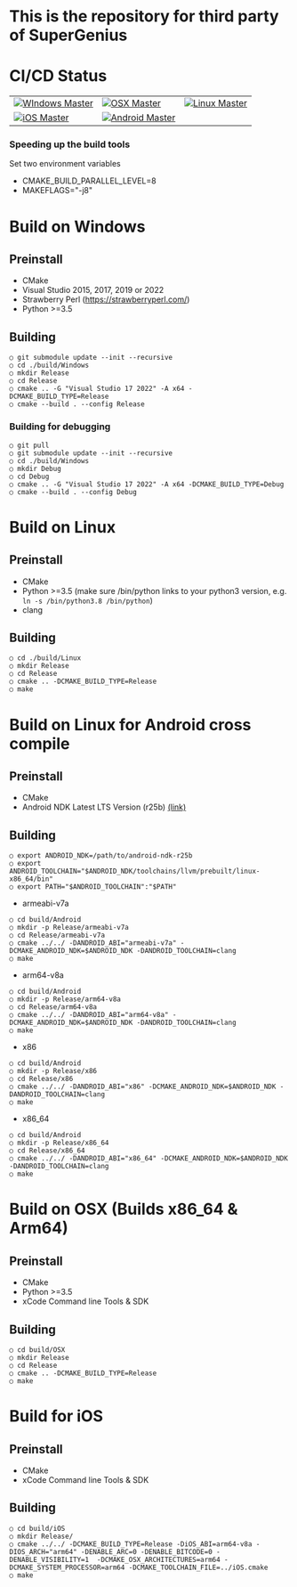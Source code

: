 This is the repository for third party of SuperGenius
===================================

# CI/CD Status
|                                                                                                                                                                                                                 |    |    |
|:----------------------------------------------------------------------------------------------------------------------------------------------------------------------------------------------------------------|:---|:---|
| [![WIndows Master](https://github.com/GeniusVentures/thirdparty/actions/workflows/Windows-cmake.yml/badge.svg?branch=master)](https://github.com/GeniusVentures/thirdparty/actions/workflows/Windows-cmake.yml) | [![OSX Master](https://github.com/GeniusVentures/thirdparty/actions/workflows/OSX-cmake.yml/badge.svg?branch=master)](https://github.com/GeniusVentures/thirdparty/actions/workflows/OSX-cmake.yml) | [![Linux Master](https://github.com/GeniusVentures/thirdparty/actions/workflows/Linux-cmake.yml/badge.svg?branch=master)](https://github.com/GeniusVentures/thirdparty/actions/workflows/Linux-cmake.yml)       |
| [![iOS Master](https://github.com/GeniusVentures/thirdparty/actions/workflows/iOS-cmake.yml/badge.svg?branch=master)](https://github.com/GeniusVentures/thirdparty/actions/workflows/iOS-cmake.yml)             | [![Android Master](https://github.com/GeniusVentures/thirdparty/actions/workflows/Android-cmake.yml/badge.svg?branch=master)](https://github.com/GeniusVentures/thirdparty/actions/workflows/Android-cmake.yml) ||


### Speeding up the build tools
Set two environment variables
- CMAKE_BUILD_PARALLEL_LEVEL=8
- MAKEFLAGS="-j8"

# Build on Windows

## Preinstall
- CMake
- Visual Studio 2015, 2017, 2019 or 2022
- Strawberry Perl (https://strawberryperl.com/)
- Python >=3.5
## Building
    ○ git submodule update --init --recursive
    ○ cd ./build/Windows
    ○ mkdir Release
    ○ cd Release
    ○ cmake .. -G "Visual Studio 17 2022" -A x64 -DCMAKE_BUILD_TYPE=Release
    ○ cmake --build . --config Release
### Building for debugging
	○ git pull
	○ git submodule update --init --recursive
	○ cd ./build/Windows
	○ mkdir Debug
	○ cd Debug
	○ cmake .. -G "Visual Studio 17 2022" -A x64 -DCMAKE_BUILD_TYPE=Debug
	○ cmake --build . --config Debug
# Build on Linux
## Preinstall
- CMake
- Python >=3.5 (make sure /bin/python links to your python3 version, e.g. `ln -s /bin/python3.8 /bin/python`)
- clang
## Building
	○ cd ./build/Linux
	○ mkdir Release
	○ cd Release
	○ cmake .. -DCMAKE_BUILD_TYPE=Release
	○ make
# Build on Linux for Android cross compile
## Preinstall
- CMake
- Android NDK Latest LTS Version (r25b) [(link)](https://developer.android.com/ndk/downloads#lts-downloads)
## Building
	○ export ANDROID_NDK=/path/to/android-ndk-r25b
	○ export ANDROID_TOOLCHAIN="$ANDROID_NDK/toolchains/llvm/prebuilt/linux-x86_64/bin"
	○ export PATH="$ANDROID_TOOLCHAIN":"$PATH"
* armeabi-v7a
```
○ cd build/Android
○ mkdir -p Release/armeabi-v7a
○ cd Release/armeabi-v7a
○ cmake ../../ -DANDROID_ABI="armeabi-v7a" -DCMAKE_ANDROID_NDK=$ANDROID_NDK -DANDROID_TOOLCHAIN=clang
○ make
```
* arm64-v8a
```
○ cd build/Android
○ mkdir -p Release/arm64-v8a
○ cd Release/arm64-v8a
○ cmake ../../ -DANDROID_ABI="arm64-v8a" -DCMAKE_ANDROID_NDK=$ANDROID_NDK -DANDROID_TOOLCHAIN=clang
○ make
```
* x86
```
○ cd build/Android
○ mkdir -p Release/x86
○ cd Release/x86
○ cmake ../../ -DANDROID_ABI="x86" -DCMAKE_ANDROID_NDK=$ANDROID_NDK -DANDROID_TOOLCHAIN=clang
○ make
```
* x86_64
```
○ cd build/Android
○ mkdir -p Release/x86_64
○ cd Release/x86_64
○ cmake ../../ -DANDROID_ABI="x86_64" -DCMAKE_ANDROID_NDK=$ANDROID_NDK -DANDROID_TOOLCHAIN=clang
○ make
```
# Build on OSX (Builds x86_64 & Arm64)
## Preinstall
   - CMake    
   - Python >=3.5
   - xCode Command line Tools & SDK

 ## Building
```
○ cd build/OSX
○ mkdir Release
○ cd Release
○ cmake .. -DCMAKE_BUILD_TYPE=Release
○ make
```
# Build for iOS
## Preinstall
  - CMake
  - xCode Command line Tools & SDK 

## Building
```
○ cd build/iOS
○ mkdir Release/
○ cmake ../../ -DCMAKE_BUILD_TYPE=Release -DiOS_ABI=arm64-v8a -DIOS_ARCH="arm64" -DENABLE_ARC=0 -DENABLE_BITCODE=0 -DENABLE_VISIBILITY=1  -DCMAKE_OSX_ARCHITECTURES=arm64 -DCMAKE_SYSTEM_PROCESSOR=arm64 -DCMAKE_TOOLCHAIN_FILE=../iOS.cmake
○ make
```
